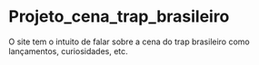 # Projeto_cena_trap_brasileiro
O site tem o intuito de falar sobre a cena do trap brasileiro como lançamentos, curiosidades, etc.
